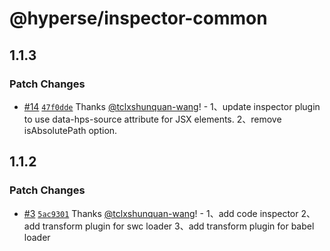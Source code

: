 # @hyperse/inspector-common

## 1.1.3

### Patch Changes

- [#14](https://github.com/hyperse-io/code-inspector/pull/14) [`47f0dde`](https://github.com/hyperse-io/code-inspector/commit/47f0dde428b1d595f605021aa8a2dc0509e9e522) Thanks [@tclxshunquan-wang](https://github.com/tclxshunquan-wang)! - 1、update inspector plugin to use data-hps-source attribute for JSX elements.
  2、remove isAbsolutePath option.

## 1.1.2

### Patch Changes

- [#3](https://github.com/hyperse-io/code-inspector/pull/3) [`5ac9301`](https://github.com/hyperse-io/code-inspector/commit/5ac9301ae8638580296bccc7772d42424e8107b2) Thanks [@tclxshunquan-wang](https://github.com/tclxshunquan-wang)! - 1、add code inspector
  2、add transform plugin for swc loader
  3、add transform plugin for babel loader
